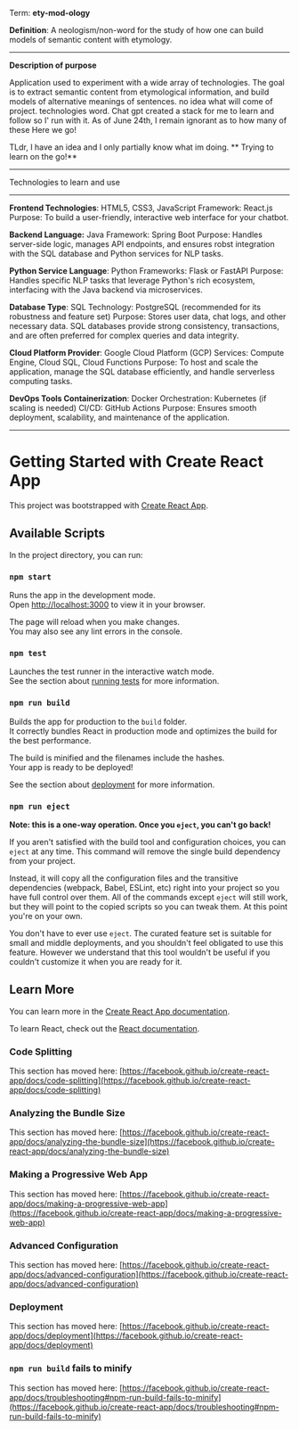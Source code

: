 Term:     **ety-mod-ology**

**Definition**: A neologism/non-word for the study of how one can build models of semantic content with etymology.
_________________________________________________

**Description of purpose**

Application used to experiment with a wide array of technologies. The goal is to extract semantic content from etymological information, and build models of alternative meanings of sentences. no idea what will come of project. technologies word. Chat gpt created a stack for me to learn and follow so I' run with it. As of June 24th, I remain ignorant as to how many of these Here we go! 

TLdr, I have an idea and I only partially know what im doing. ** Trying to learn on the go!**

_________________________________________________
Technologies to learn and use
_______________________________________________

**Frontend Technologies**: HTML5, CSS3, JavaScript Framework: React.js Purpose: To build a user-friendly, interactive web interface for your chatbot. 

**Backend Language:** Java Framework: Spring Boot Purpose: Handles server-side logic, manages API endpoints, and ensures robst integration with the SQL database and Python services for NLP tasks. 

**Python Service Language**: Python Frameworks: Flask or FastAPI Purpose: Handles specific NLP tasks that leverage Python's rich ecosystem, interfacing with the Java backend via microservices. 

**Database Type**: SQL Technology: PostgreSQL (recommended for its robustness and feature set) Purpose: Stores user data, chat logs, and other necessary data. SQL databases provide strong consistency, transactions, and are often preferred for complex queries and data integrity. 

**Cloud Platform Provider**: Google Cloud Platform (GCP) Services: Compute Engine, Cloud SQL, Cloud Functions Purpose: To host and scale the application, manage the SQL database efficiently, and handle serverless computing tasks.

**DevOps Tools Containerization**: Docker Orchestration: Kubernetes (if scaling is needed) CI/CD: GitHub Actions Purpose: Ensures smooth deployment, scalability, and maintenance of the application.
____________________________________________________________________________________________________________________________________________________________________________________________________________________________________________________



# Getting Started with Create React App

This project was bootstrapped with [Create React App](https://github.com/facebook/create-react-app).

## Available Scripts

In the project directory, you can run:

### `npm start`

Runs the app in the development mode.\
Open [http://localhost:3000](http://localhost:3000) to view it in your browser.

The page will reload when you make changes.\
You may also see any lint errors in the console.

### `npm test`

Launches the test runner in the interactive watch mode.\
See the section about [running tests](https://facebook.github.io/create-react-app/docs/running-tests) for more information.

### `npm run build`

Builds the app for production to the `build` folder.\
It correctly bundles React in production mode and optimizes the build for the best performance.

The build is minified and the filenames include the hashes.\
Your app is ready to be deployed!

See the section about [deployment](https://facebook.github.io/create-react-app/docs/deployment) for more information.

### `npm run eject`

**Note: this is a one-way operation. Once you `eject`, you can't go back!**

If you aren't satisfied with the build tool and configuration choices, you can `eject` at any time. This command will remove the single build dependency from your project.

Instead, it will copy all the configuration files and the transitive dependencies (webpack, Babel, ESLint, etc) right into your project so you have full control over them. All of the commands except `eject` will still work, but they will point to the copied scripts so you can tweak them. At this point you're on your own.

You don't have to ever use `eject`. The curated feature set is suitable for small and middle deployments, and you shouldn't feel obligated to use this feature. However we understand that this tool wouldn't be useful if you couldn't customize it when you are ready for it.

## Learn More

You can learn more in the [Create React App documentation](https://facebook.github.io/create-react-app/docs/getting-started).

To learn React, check out the [React documentation](https://reactjs.org/).

### Code Splitting

This section has moved here: [https://facebook.github.io/create-react-app/docs/code-splitting](https://facebook.github.io/create-react-app/docs/code-splitting)

### Analyzing the Bundle Size

This section has moved here: [https://facebook.github.io/create-react-app/docs/analyzing-the-bundle-size](https://facebook.github.io/create-react-app/docs/analyzing-the-bundle-size)

### Making a Progressive Web App

This section has moved here: [https://facebook.github.io/create-react-app/docs/making-a-progressive-web-app](https://facebook.github.io/create-react-app/docs/making-a-progressive-web-app)

### Advanced Configuration

This section has moved here: [https://facebook.github.io/create-react-app/docs/advanced-configuration](https://facebook.github.io/create-react-app/docs/advanced-configuration)

### Deployment

This section has moved here: [https://facebook.github.io/create-react-app/docs/deployment](https://facebook.github.io/create-react-app/docs/deployment)

### `npm run build` fails to minify

This section has moved here: [https://facebook.github.io/create-react-app/docs/troubleshooting#npm-run-build-fails-to-minify](https://facebook.github.io/create-react-app/docs/troubleshooting#npm-run-build-fails-to-minify)
